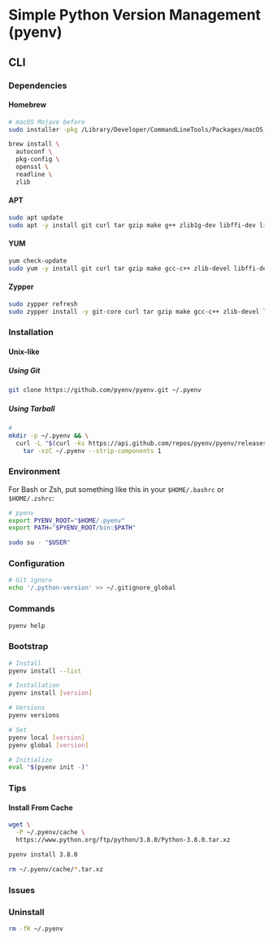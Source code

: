 # Simple Python Version Management (pyenv)

## CLI

### Dependencies

#### Homebrew

```sh
# macOS Mojave before
sudo installer -pkg /Library/Developer/CommandLineTools/Packages/macOS_SDK_headers_for_macOS_10.*.pkg -target /

brew install \
  autoconf \
  pkg-config \
  openssl \
  readline \
  zlib
```

#### APT

```sh
sudo apt update
sudo apt -y install git curl tar gzip make g++ zlib1g-dev libffi-dev libssl-dev libbz2-dev libreadline-dev libsqlite3-dev
```

#### YUM

```sh
yum check-update
sudo yum -y install git curl tar gzip make gcc-c++ zlib-devel libffi-devel openssl-devel bzip2-devel readline-devel sqlite-devel
```

#### Zypper

```sh
sudo zypper refresh
sudo zypper install -y git-core curl tar gzip make gcc-c++ zlib-devel libffi-devel libopenssl-devel libbz2-devel readline-devel sqlite3-devel
```

### Installation

#### Unix-like

##### Using Git

```sh
git clone https://github.com/pyenv/pyenv.git ~/.pyenv
```

##### Using Tarball

```sh
#
mkdir -p ~/.pyenv && \
  curl -L "$(curl -ks https://api.github.com/repos/pyenv/pyenv/releases/latest | grep tarball_url | cut -d '"' -f 4)" | \
    tar -xzC ~/.pyenv --strip-components 1
```

### Environment

For Bash or Zsh, put something like this in your `$HOME/.bashrc` or `$HOME/.zshrc`:

```sh
# pyenv
export PYENV_ROOT="$HOME/.pyenv"
export PATH="$PYENV_ROOT/bin:$PATH"
```

```sh
sudo su - "$USER"
```

### Configuration

```sh
# Git ignore
echo '/.python-version' >> ~/.gitignore_global
```

### Commands

```sh
pyenv help
```

### Bootstrap

```sh
# Install
pyenv install --list

# Installation
pyenv install [version]

# Versions
pyenv versions

# Set
pyenv local [version]
pyenv global [version]

# Initialize
eval "$(pyenv init -)"
```

### Tips

#### Install From Cache

```sh
wget \
  -P ~/.pyenv/cache \
  https://www.python.org/ftp/python/3.8.0/Python-3.8.0.tar.xz

pyenv install 3.8.0

rm ~/.pyenv/cache/*.tar.xz
```

### Issues

<!-- ####

```sh
# Darwin
PYTHON_CONFIGURE_OPTS="--with-system-expat" \
  CFLAGS="-I$(brew --prefix openssl)/include -I$(brew --prefix readline)/include -I$(xcrun --show-sdk-path)/usr/include" \
  LDFLAGS="-L$(brew --prefix openssl)/lib -L$(brew --prefix readline)/lib" \
  pyenv install [version]
``` -->

### Uninstall

```sh
rm -fR ~/.pyenv
```
